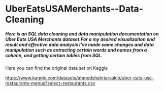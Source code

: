 # UberEatsUSAMerchants--Data-Cleaning

##### Here is an SQL data cleaning and data manipulation documentation on Uber Eats USA Merchants dataset.For a my desired visualizaiton end result and effective data analysis I've made some changes and data manipulation such as extracting certain words and names from a column, and getting certain tables from SQL. 

Here you can find the original data set on Kaggle 

https://www.kaggle.com/datasets/ahmedshahriarsakib/uber-eats-usa-restaurants-menus?select=restaurants.csv

